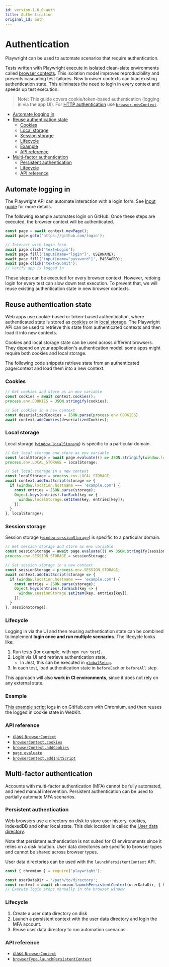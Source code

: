 ```yaml
---
id: version-1.6.0-auth
title: Authentication
original_id: auth
---
```


# Authentication
Playwright can be used to automate scenarios that require authentication.

Tests written with Playwright execute in isolated clean-slate environments called
[browser contexts](./core-concepts.md#browser-contexts). This isolation model
improves reproducibility and prevents cascading test failures. New browser
contexts can load existing authentication state. This eliminates the need to
login in every context and speeds up test execution.

> Note: This guide covers cookie/token-based authentication (logging in via the
app UI). For [HTTP authentication](https://developer.mozilla.org/en-US/docs/Web/HTTP/Authentication)
use [`browser.newContext`](./network.md#http-authentication).

<!-- GEN:toc -->
- [Automate logging in](#automate-logging-in)
- [Reuse authentication state](#reuse-authentication-state)
  * [Cookies](#cookies)
  * [Local storage](#local-storage)
  * [Session storage](#session-storage)
  * [Lifecycle](#lifecycle)
  * [Example](#example)
  * [API reference](#api-reference)
- [Multi-factor authentication](#multi-factor-authentication)
  * [Persistent authentication](#persistent-authentication)
  * [Lifecycle](#lifecycle-1)
  * [API reference](#api-reference-1)
<!-- GEN:stop -->

## Automate logging in

The Playwright API can automate interaction with a login form. See
[Input guide](./input.md) for more details.

The following example automates login on GitHub. Once these steps are executed,
the browser context will be authenticated.

```js
const page = await context.newPage();
await page.goto('https://github.com/login');

// Interact with login form
await page.click('text=Login');
await page.fill('input[name="login"]', USERNAME);
await page.fill('input[name="password"]', PASSWORD);
await page.click('text=Submit');
// Verify app is logged in
```

These steps can be executed for every browser context. However, redoing login
for every test can slow down test execution. To prevent that, we will reuse
existing authentication state in new browser contexts.

## Reuse authentication state

Web apps use cookie-based or token-based authentication, where authenticated
state is stored as [cookies](https://developer.mozilla.org/en-US/docs/Web/HTTP/Cookies)
or in [local storage](https://developer.mozilla.org/en-US/docs/Web/API/Storage).
The Playwright API can be used to retrieve this state from authenticated contexts
and then load it into new contexts.

Cookies and local storage state can be used across different browsers. They depend
on your application's authentication model: some apps might require both cookies
and local storage.

The following code snippets retrieve state from an authenticated page/context and
load them into a new context.

### Cookies

```js
// Get cookies and store as an env variable
const cookies = await context.cookies();
process.env.COOKIES = JSON.stringify(cookies);

// Set cookies in a new context
const deserializedCookies = JSON.parse(process.env.COOKIES)
await context.addCookies(deserializedCookies);
```

### Local storage
Local storage ([`window.localStorage`](https://developer.mozilla.org/en-US/docs/Web/API/Window/localStorage))
is specific to a particular domain.

```js
// Get local storage and store as env variable
const localStorage = await page.evaluate(() => JSON.stringify(window.localStorage));
process.env.LOCAL_STORAGE = localStorage;

// Set local storage in a new context
const localStorage = process.env.LOCAL_STORAGE;
await context.addInitScript(storage => {
  if (window.location.hostname === 'example.com') {
    const entries = JSON.parse(storage);
    Object.keys(entries).forEach(key => {
      window.localStorage.setItem(key, entries[key]);
    });
  }
}, localStorage);
```

### Session storage
Session storage ([`window.sessionStorage`](https://developer.mozilla.org/en-US/docs/Web/API/Window/sessionStorage))
is specific to a particular domain.

```js
// Get session storage and store as env variable
const sessionStorage = await page.evaluate(() => JSON.stringify(sessionStorage));
process.env.SESSION_STORAGE = sessionStorage;

// Set session storage in a new context
const sessionStorage = process.env.SESSION_STORAGE;
await context.addInitScript(storage => {
  if (window.location.hostname === 'example.com') {
    const entries = JSON.parse(storage);
    Object.keys(entries).forEach(key => {
      window.sessionStorage.setItem(key, entries[key]);
    });
  }
}, sessionStorage);
```

### Lifecycle

Logging in via the UI and then reusing authentication state can be combined to
implement **login once and run multiple scenarios**. The lifecycle looks like:

1. Run tests (for example, with `npm run test`).
2. Login via UI and retrieve authentication state.
    * In Jest, this can be executed in [`globalSetup`](https://jestjs.io/docs/en/configuration#globalsetup-string).
3. In each test, load authentication state in `beforeEach` or `beforeAll` step.

This approach will also **work in CI environments**, since it does not rely
on any external state.

### Example

[This example script](examples/authentication.js) logs in on GitHub.com with
Chromium, and then reuses the logged in cookie state in WebKit.

### API reference
- [class `BrowserContext`](./api.md#class-browsercontext)
- [`browserContext.cookies`](./api.md#browsercontextcookiesurls)
- [`browserContext.addCookies`](./api.md#browsercontextaddcookiescookies)
- [`page.evaluate`](./api.md#pageevaluatepagefunction-arg)
- [`browserContext.addInitScript`](./api.md#browsercontextaddinitscriptscript-arg)

## Multi-factor authentication
Accounts with multi-factor authentication (MFA) cannot be fully automated, and need
manual intervention. Persistent authentication can be used to partially automate
MFA scenarios.

### Persistent authentication
Web browsers use a directory on disk to store user history, cookies, IndexedDB
and other local state. This disk location is called the [User data directory](https://chromium.googlesource.com/chromium/src/+/master/docs/user_data_dir.md).

Note that persistent authentication is not suited for CI environments since it
relies on a disk location. User data directories are specific to browser types
and cannot be shared across browser types.

User data directories can be used with the `launchPersistentContext` API.

```js
const { chromium } = require('playwright');

const userDataDir = '/path/to/directory';
const context = await chromium.launchPersistentContext(userDataDir, { headless: false });
// Execute login steps manually in the browser window
```

### Lifecycle

1. Create a user data directory on disk
2. Launch a persistent context with the user data directory and login the MFA account.
3. Reuse user data directory to run automation scenarios.

### API reference
- [class `BrowserContext`](./api.md#class-browsercontext)
- [`browserType.launchPersistentContext`](./api.md#browsertypelaunchpersistentcontextuserdatadir-options)
